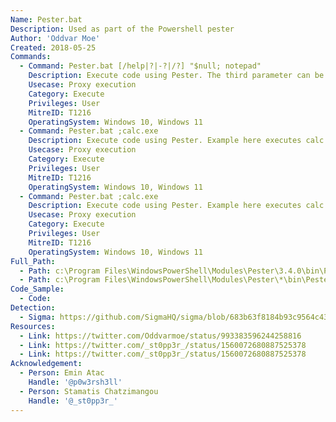 ```yaml
---
Name: Pester.bat
Description: Used as part of the Powershell pester
Author: 'Oddvar Moe'
Created: 2018-05-25
Commands:
  - Command: Pester.bat [/help|?|-?|/?] "$null; notepad"
    Description: Execute code using Pester. The third parameter can be anything. The fourth is the payload. Example here executes notepad
    Usecase: Proxy execution
    Category: Execute
    Privileges: User
    MitreID: T1216
    OperatingSystem: Windows 10, Windows 11
  - Command: Pester.bat ;calc.exe
    Description: Execute code using Pester. Example here executes calc.exe
    Usecase: Proxy execution
    Category: Execute
    Privileges: User
    MitreID: T1216
    OperatingSystem: Windows 10, Windows 11
  - Command: Pester.bat ;calc.exe
    Description: Execute code using Pester. Example here executes calc.exe
    Usecase: Proxy execution
    Category: Execute
    Privileges: User
    MitreID: T1216
    OperatingSystem: Windows 10, Windows 11
Full_Path:
  - Path: c:\Program Files\WindowsPowerShell\Modules\Pester\3.4.0\bin\Pester.bat
  - Path: c:\Program Files\WindowsPowerShell\Modules\Pester\*\bin\Pester.bat
Code_Sample:
  - Code:
Detection:
  - Sigma: https://github.com/SigmaHQ/sigma/blob/683b63f8184b93c9564c4310d10c571cbe367e1e/rules/windows/process_creation/proc_creation_win_lolbin_pester_1.yml
Resources:
  - Link: https://twitter.com/Oddvarmoe/status/993383596244258816
  - Link: https://twitter.com/_st0pp3r_/status/1560072680887525378
  - Link: https://twitter.com/_st0pp3r_/status/1560072680887525378
Acknowledgement:
  - Person: Emin Atac
    Handle: '@p0w3rsh3ll'
  - Person: Stamatis Chatzimangou
    Handle: '@_st0pp3r_'
---
```

